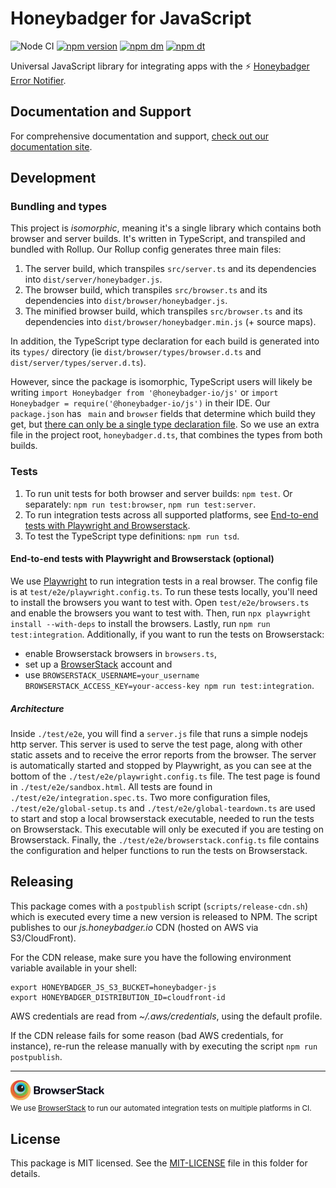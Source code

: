 # Honeybadger for JavaScript

![Node CI](https://github.com/honeybadger-io/honeybadger-js/workflows/Node%20CI/badge.svg)
[![npm version](https://badge.fury.io/js/%40honeybadger-io%2Fjs.svg)](https://badge.fury.io/js/%40honeybadger-io%2Fjs)
[![npm dm](https://img.shields.io/npm/dm/@honeybadger-io/js)](https://www.npmjs.com/package/@honeybadger-io/js)
[![npm dt](https://img.shields.io/npm/dt/@honeybadger-io/js)](https://www.npmjs.com/package/@honeybadger-io/js)

Universal JavaScript library for integrating apps with the :zap: [Honeybadger Error Notifier](http://honeybadger.io).

## Documentation and Support

For comprehensive documentation and support, [check out our documentation site](http://docs.honeybadger.io/lib/javascript/index.html).

## Development

### Bundling and types
This project is _isomorphic_, meaning it's a single library which contains both browser and server builds. It's written in TypeScript, and transpiled and bundled with Rollup. Our Rollup config generates three main files:
1. The server build, which transpiles `src/server.ts` and its dependencies into `dist/server/honeybadger.js`.
2. The browser build, which transpiles `src/browser.ts` and its dependencies into `dist/browser/honeybadger.js`.
3. The minified browser build, which transpiles `src/browser.ts` and its dependencies into `dist/browser/honeybadger.min.js` (+ source maps).

In addition, the TypeScript type declaration for each build is generated into its `types/` directory (ie `dist/browser/types/browser.d.ts` and `dist/server/types/server.d.ts`).

However, since the package is isomorphic, TypeScript users will likely be writing `import Honeybadger from '@honeybadger-io/js'` or `import Honeybadger = require('@honeybadger-io/js')` in their IDE. Our `package.json` has ` main` and `browser` fields that determine which build they get, but [there can only be a single type declaration file](https://github.com/Microsoft/TypeScript/issues/29128). So we use an extra file in the project root, `honeybadger.d.ts`, that combines the types from both builds.

### Tests
1. To run unit tests for both browser and server builds: `npm test`. Or separately: `npm run test:browser`, `npm run test:server`.
2. To run integration tests across all supported platforms, see [End-to-end tests with Playwright and Browserstack](#end-to-end-tests-with-playwright-and-browserstack-optional).
3. To test the TypeScript type definitions: `npm run tsd`.

#### End-to-end tests with Playwright and Browserstack (optional)
We use [Playwright](https://playwright.dev) to run integration tests in a real browser.
The config file is at `test/e2e/playwright.config.ts`.
To run these tests locally, you'll need to install the browsers you want to test with.
Open `test/e2e/browsers.ts` and enable the browsers you want to test with.
Then, run `npx playwright install --with-deps` to install the browsers.
Lastly, run `npm run test:integration`. 
Additionally, if you want to run the tests on Browserstack:
- enable Browserstack browsers in `browsers.ts`,
- set up a [BrowserStack](https://www.browserstack.com/) account and 
- use `BROWSERSTACK_USERNAME=your_username BROWSERSTACK_ACCESS_KEY=your-access-key npm run test:integration`.

##### Architecture
Inside `./test/e2e`, you will find a `server.js` file that runs a simple nodejs http server.
This server is used to serve the test page, along with other static assets and to receive the error reports from the browser.
The server is automatically started and stopped by Playwright, as you can see at the bottom of the `./test/e2e/playwright.config.ts` file.
The test page is found in `./test/e2e/sandbox.html`.
All tests are found in `./test/e2e/integration.spec.ts`.
Two more configuration files, `./test/e2e/global-setup.ts` and `./test/e2e/global-teardown.ts` are used to start and stop
a local browserstack executable, needed to run the tests on Browserstack. This executable will only be executed if you are testing on Browserstack.
Finally, the `./test/e2e/browserstack.config.ts` file contains the configuration and helper functions to run the tests on Browserstack.


## Releasing

This package comes with a `postpublish` script (`scripts/release-cdn.sh`) 
which is executed every time a new version is released to NPM.
The script publishes to our *js.honeybadger.io* CDN (hosted on AWS via S3/CloudFront).

For the CDN release, make sure you have the following environment variable
available in your shell:

```
export HONEYBADGER_JS_S3_BUCKET=honeybadger-js
export HONEYBADGER_DISTRIBUTION_ID=cloudfront-id
```

AWS credentials are read from *~/.aws/credentials*, using the default profile.

If the CDN release fails for some reason (bad AWS credentials, for instance),
re-run the release manually with by executing the script `npm run postpublish`.


---
<p><a href="https://www.browserstack.com/"><img src="./browserstack-logo.png" width="150"></a><br>
 <small>We use <a href="https://www.browserstack.com/">BrowserStack</a> to run our automated integration tests on multiple platforms in CI.</small></p>

## License

This package is MIT licensed. See the [MIT-LICENSE](./MIT-LICENSE) file in this folder for details.
